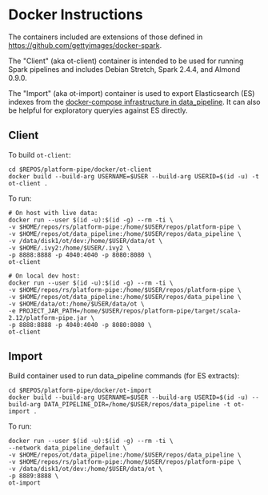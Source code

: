 # Docker Instructions

The containers included are extensions of those defined in https://github.com/gettyimages/docker-spark.

The "Client" (aka ot-client) container is intended to be used for running Spark pipelines and includes Debian Stretch, Spark 2.4.4, and Almond 0.9.0.

The "Import" (aka ot-import) container is used to export Elasticsearch (ES) indexes from the [docker-compose infrastructure in data_pipeline](https://github.com/opentargets/data_pipeline/blob/master/docker-compose.yml).  It can also be helpful for exploratory queryies against ES directly.

## Client

To build ```ot-client```:

```
cd $REPOS/platform-pipe/docker/ot-client
docker build --build-arg USERNAME=$USER --build-arg USERID=$(id -u) -t ot-client .
```

To run:

```
# On host with live data:
docker run --user $(id -u):$(id -g) --rm -ti \
-v $HOME/repos/rs/platform-pipe:/home/$USER/repos/platform-pipe \
-v $HOME/repos/ot/data_pipeline:/home/$USER/repos/data_pipeline \
-v /data/disk1/ot/dev:/home/$USER/data/ot \
-v $HOME/.ivy2:/home/$USER/.ivy2 \
-p 8888:8888 -p 4040:4040 -p 8080:8080 \
ot-client

# On local dev host:
docker run --user $(id -u):$(id -g) --rm -ti \
-v $HOME/repos/rs/platform-pipe:/home/$USER/repos/platform-pipe \
-v $HOME/repos/ot/data_pipeline:/home/$USER/repos/data_pipeline \
-v $HOME/data/ot:/home/$USER/data/ot \
-e PROJECT_JAR_PATH=/home/$USER/repos/platform-pipe/target/scala-2.12/platform-pipe.jar \
-p 8888:8888 -p 4040:4040 -p 8080:8080 \
ot-client
```

## Import

Build container used to run data_pipeline commands (for ES extracts):

```
cd $REPOS/platform-pipe/docker/ot-import
docker build --build-arg USERNAME=$USER --build-arg USERID=$(id -u) --build-arg DATA_PIPELINE_DIR=/home/$USER/repos/data_pipeline -t ot-import .
```

To run:

```
docker run --user $(id -u):$(id -g) --rm -ti \
--network data_pipeline_default \
-v $HOME/repos/ot/data_pipeline:/home/$USER/repos/data_pipeline \
-v $HOME/repos/rs/platform-pipe:/home/$USER/repos/platform-pipe \
-v /data/disk1/ot/dev:/home/$USER/data/ot \
-p 8889:8888 \
ot-import
```